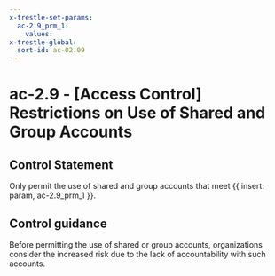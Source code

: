 ```yaml
---
x-trestle-set-params:
  ac-2.9_prm_1:
    values:
x-trestle-global:
  sort-id: ac-02.09
---
```


# ac-2.9 - \[Access Control\] Restrictions on Use of Shared and Group Accounts

## Control Statement

Only permit the use of shared and group accounts that meet {{ insert: param, ac-2.9_prm_1 }}.

## Control guidance

Before permitting the use of shared or group accounts, organizations consider the increased risk due to the lack of accountability with such accounts.
